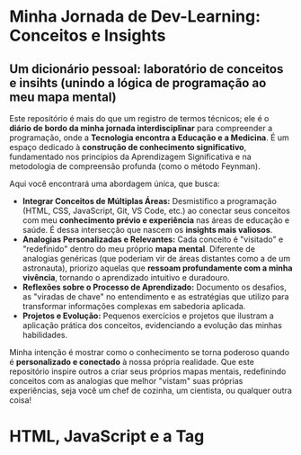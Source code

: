 # Minha Jornada de Dev-Learning: Conceitos e Insights

## Um dicionário pessoal: laboratório de conceitos e insihts (unindo a lógica de programação ao meu mapa mental) 

Este repositório é mais do que um registro de termos técnicos; ele é o **diário de bordo da minha jornada interdisciplinar** para compreender a programação, onde a **Tecnologia encontra a Educação e a Medicina**. É um espaço dedicado à **construção de conhecimento significativo**, fundamentado nos princípios da Aprendizagem Significativa e na metodologia de compreensão profunda (como o método Feynman).

Aqui você encontrará uma abordagem única, que busca:

*   **Integrar Conceitos de Múltiplas Áreas:** Desmistifico a programação (HTML, CSS, JavaScript, Git, VS Code, etc.) ao conectar seus conceitos com meu **conhecimento prévio e experiência** nas áreas de educação e saúde. É dessa intersecção que nascem os **insights mais valiosos**.
*   **Analogias Personalizadas e Relevantes:** Cada conceito é "visitado" e "redefinido" dentro do meu próprio **mapa mental**. Diferente de analogias genéricas (que poderiam vir de áreas distantes como a de um astronauta), priorizo aquelas que **ressoam profundamente com a minha vivência**, tornando o aprendizado intuitivo e duradouro.
*   **Reflexões sobre o Processo de Aprendizado:** Documento os desafios, as "viradas de chave" no entendimento e as estratégias que utilizo para transformar informações complexas em sabedoria aplicada.
*   **Projetos e Evolução:** Pequenos exercícios e projetos que ilustram a aplicação prática dos conceitos, evidenciando a evolução das minhas habilidades.

Minha intenção é mostrar como o conhecimento se torna poderoso quando é **personalizado e conectado** à nossa própria realidade. Que este repositório inspire outros a criar seus próprios mapas mentais, redefinindo conceitos com as analogias que melhor "vistam" suas próprias experiências, seja você um chef de cozinha, um cientista, ou qualquer outra coisa!


# HTML, JavaScript e a Tag <script>
Imagine a web como um Teatro:

### HTML (HyperText Markup Language): 
É a estrutura do teatro, o palco com as cadeiras, iluminação e sinalizadores. Tudo o que você observa na página é montado pelo HTML, a base estática da cena.

### JavaScript: 
É o roteiro e o ator que dá dinamismo e vida ao teatro. Contém as ordens e ações (como o "protagonista João" clicando para "abrir uma porta"), transformando o palco estático em uma experiência interativa.

### O Navegador Web: 
É o "leitor" ou "diretor" que "abre o palco" para o espetáculo. Ele é a "autoridade sensorial" que faz com que tudo seja percebido, seja visual ou auditivo.

### A Tag <script>: 
É a instrução vital no HTML que diz ao navegador para executar o JavaScript. Enquanto o JavaScript é a mensagem, a tag <script> é o mensageiro, garantindo que o roteiro chegue ao diretor para que o ator entre em ação no palco.

